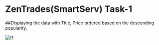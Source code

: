 # ZenTrades(SmartServ) Task-1


##Displaying the data with Title, Price ordered based on the descending popularity.

![t1](https://github.com/piyushsingh9862/ZenTrades-Task-1/assets/84294976/c403f6ff-09ad-4331-99fe-af0d41937fe7)
